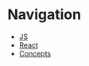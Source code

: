 # Navigation
- [JS](/docs/styleguide/js.md)
- [React](/docs/styleguide/react.md)
- [Concepts](/docs/styleguide/concepts.md)
